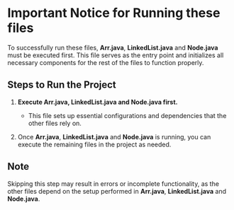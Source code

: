 # Important Notice for Running these files

To successfully run these files, **Arr.java**, **LinkedList.java** and **Node.java** must be executed first. This file serves as the entry point and initializes all necessary components for the rest of the files to function properly.

## Steps to Run the Project

1. **Execute **Arr.java**, **LinkedList.java** and **Node.java** first.**
   - This file sets up essential configurations and dependencies that the other files rely on.
   
2. Once **Arr.java**, **LinkedList.java** and **Node.java** is running, you can execute the remaining files in the project as needed.

## Note

Skipping this step may result in errors or incomplete functionality, as the other files depend on the setup performed in **Arr.java**, **LinkedList.java** and **Node.java**.
